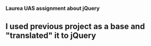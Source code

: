 #### Laurea UAS assignment about jQuery
## I used previous project as a base and "translated" it to jQuery